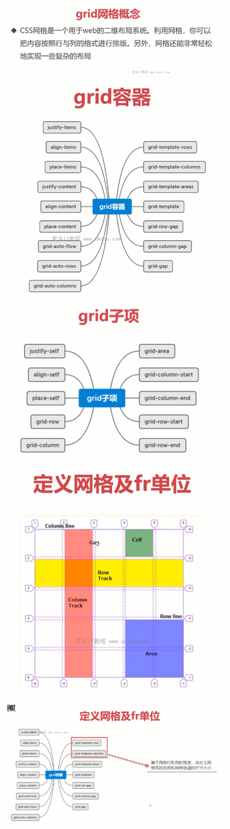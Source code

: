 ![](image/总结/1646966145537.png)

![](image/总结/1646966181840.png)

![](image/总结/1646966197332.png)

![](image/note/1646966548565.png)

![](image/note/1646966569089.png)

